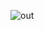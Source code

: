 ![out](https://user-images.githubusercontent.com/923336/52510744-23da4600-2bf5-11e9-979d-44dd1a2824a5.png)
